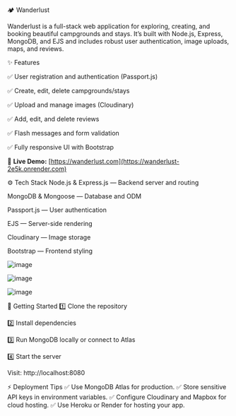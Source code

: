 🏕️ Wanderlust

Wanderlust is a full-stack web application for exploring, creating, and booking beautiful campgrounds and stays.
It’s built with Node.js, Express, MongoDB, and EJS and includes robust user authentication, image uploads, maps, and reviews.

✨ Features

✅ User registration and authentication (Passport.js)

✅ Create, edit, delete campgrounds/stays

✅ Upload and manage images (Cloudinary)

✅ Add, edit, and delete reviews

✅ Flash messages and form validation

✅ Fully responsive UI with Bootstrap 


🚀 **Live Demo:** [https://wanderlust.com](https://wanderlust-2e5k.onrender.com)


⚙️ Tech Stack
Node.js & Express.js — Backend server and routing

MongoDB & Mongoose — Database and ODM

Passport.js — User authentication

EJS — Server-side rendering

Cloudinary — Image storage

Bootstrap — Frontend styling



![image](https://github.com/user-attachments/assets/7ee33f27-f748-4724-bc23-6b2d6f158337)

![image](https://github.com/user-attachments/assets/a9129ed5-6dc6-4ead-997e-5d4f4fba4c69)

![image](https://github.com/user-attachments/assets/79758f0e-0eb0-4262-b2d5-dffa334ebd8c)





🚀 Getting Started
1️⃣ Clone the repository

2️⃣ Install dependencies

3️⃣ Run MongoDB locally or connect to Atlas

4️⃣ Start the server

Visit: http://localhost:8080



⚡ Deployment Tips
✅ Use MongoDB Atlas for production.
✅ Store sensitive API keys in environment variables.
✅ Configure Cloudinary and Mapbox for cloud hosting.
✅ Use Heroku or Render for hosting your app.



